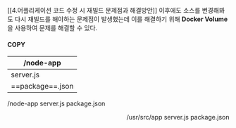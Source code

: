 
[[4.어플리케이션 코드 수정 시 재빌드 문제점과 해결방안]] 이후에도 소스를 변경해봐도 다시 재빌드를 해야하는 문제점이 발생했는데 이를 해결하기 위해  **Docker Volume** 을 사용하여 문제를 해결할 수 있다.


####  COPY

| /node-app        |
| ---------------- |
| server.js        |
| ==package==.json |


<p align="left">
/node-app
server.js
package.json 
</p>

<p align="right">
/usr/src/app
server.js
package.json
</p>
